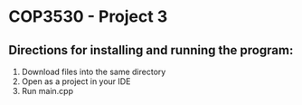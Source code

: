 <H1> COP3530 - Project 3 </h1>
<h2> Directions for installing and running the program: </h2>

1. Download files into the same directory
2. Open as a project in your IDE
3. Run main.cpp
